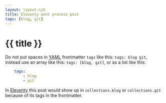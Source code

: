 ```yaml
---
layout: layout.njk
title: Eleventy wont process post
tags: [blog, git]
---
```


# {{ title }}

Do not put spaces in [YAML](https://yaml.org/) frontmatter `tags` like this: `tags: blog git`, instead use an array like this: `tags: [blog, git]`, or as a list like this:

```yaml
    tags:
        - blog
        - git
```

In [Eleventy](https://www.11ty.dev) this post would show up in `collections.blog` or `collections.git` because of its tags in the frontmatter.
